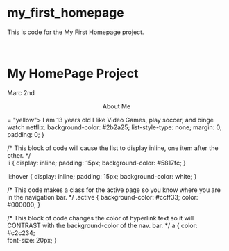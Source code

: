 # my_first_homepage
 This is code for the My First Homepage project. 
<head><title>My Homepage Project</title>
</head>
<br
<hr>
<h1> My HomePage Project </h1>
<p> Marc  2nd </P>
<p> <center> About Me </center></p>
<a
<body bgcolor= "Blue" >
</body>
<p> <font color>= "yellow"> I am 13 years old I like Video Games, play soccer, and binge watch netflix. </font</P>
background-color: #2b2a25;
list-style-type: none;
  margin: 0;
  padding: 0;
  }

/* This block of code will cause the list to display inline, one item after the other. */   
li {
  display: inline;
  padding: 15px; 
  background-color: #5817fc;
}

li:hover {
  display: inline;
  padding: 15px; 
  background-color: white;
}

/* This code makes a class for the active page so you know where you are in the navigation bar. */
.active {
	background-color: #ccff33;
	color: #000000;
}


/* This block of code changes the color of hyperlink text so it will CONTRAST with the background-color of the nav. bar. */ 
a {
  color: #c2c234;	
  font-size: 20px; 
}
